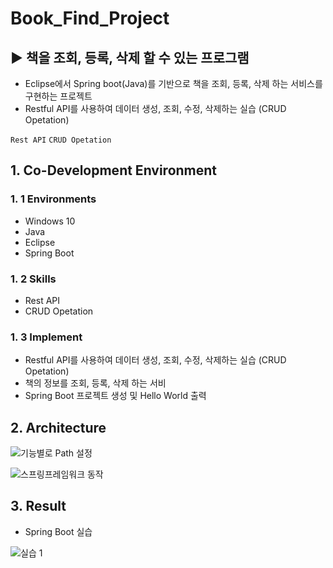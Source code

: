# Book_Find_Project
## ▶ 책을 조회, 등록, 삭제 할 수 있는 프로그램
 
 - Eclipse에서 Spring boot(Java)를 기반으로 책을 조회, 등록, 삭제 하는 서비스를 구현하는 프로젝트
 - Restful API를 사용하여 데이터 생성, 조회, 수정, 삭제하는 실습 (CRUD Opetation)

`Rest API` `CRUD Opetation`

## 1. Co-Development Environment   
### 1. 1 Environments
- Windows 10
- Java
- Eclipse
- Spring Boot

### 1. 2 Skills
- Rest API
- CRUD Opetation

### 1. 3 Implement
- Restful API를 사용하여 데이터 생성, 조회, 수정, 삭제하는 실습 (CRUD Opetation)
- 책의 정보를 조회, 등록, 삭제 하는 서비
- Spring Boot 프로젝트 생성 및 Hello World 출력

## 2. Architecture

![기능별로 Path 설정](https://github.com/shyang12/Book_FInd/assets/85710913/9cd9b7b9-2fdd-4700-b3b6-35029863b87a)

![스프링프레임워크 동작](https://github.com/shyang12/Book_FInd/assets/85710913/7f6e7df1-b585-4984-9a14-4e41a431fb01)

  
## 3. Result   
- Spring Boot 실습
  
![실습 1](https://github.com/shyang12/Book_FInd/assets/85710913/a4b41924-ad12-4c5e-b7d6-164023def682)

